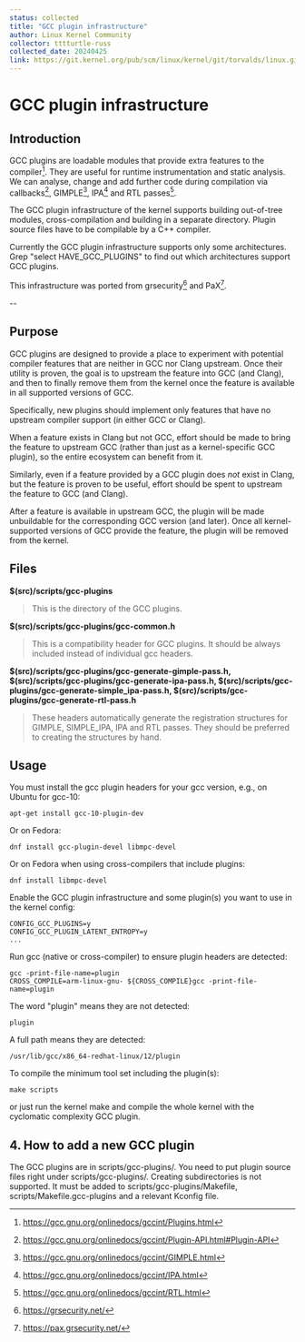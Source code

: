 ```yaml
---
status: collected
title: "GCC plugin infrastructure"
author: Linux Kernel Community
collector: tttturtle-russ
collected_date: 20240425
link: https://git.kernel.org/pub/scm/linux/kernel/git/torvalds/linux.git/tree/Documentation/kbuild/gcc-plugins.rst
---
```


# GCC plugin infrastructure

## Introduction

GCC plugins are loadable modules that provide extra features to the
compiler[^1]. They are useful for runtime instrumentation and static
analysis. We can analyse, change and add further code during compilation
via callbacks[^2], GIMPLE[^3], IPA[^4] and RTL passes[^5].

The GCC plugin infrastructure of the kernel supports building
out-of-tree modules, cross-compilation and building in a separate
directory. Plugin source files have to be compilable by a C++ compiler.

Currently the GCC plugin infrastructure supports only some
architectures. Grep \"select HAVE_GCC_PLUGINS\" to find out which
architectures support GCC plugins.

This infrastructure was ported from grsecurity[^6] and PaX[^7].

\--

## Purpose

GCC plugins are designed to provide a place to experiment with potential
compiler features that are neither in GCC nor Clang upstream. Once their
utility is proven, the goal is to upstream the feature into GCC (and
Clang), and then to finally remove them from the kernel once the feature
is available in all supported versions of GCC.

Specifically, new plugins should implement only features that have no
upstream compiler support (in either GCC or Clang).

When a feature exists in Clang but not GCC, effort should be made to
bring the feature to upstream GCC (rather than just as a kernel-specific
GCC plugin), so the entire ecosystem can benefit from it.

Similarly, even if a feature provided by a GCC plugin does *not* exist
in Clang, but the feature is proven to be useful, effort should be spent
to upstream the feature to GCC (and Clang).

After a feature is available in upstream GCC, the plugin will be made
unbuildable for the corresponding GCC version (and later). Once all
kernel-supported versions of GCC provide the feature, the plugin will be
removed from the kernel.

## Files

**\$(src)/scripts/gcc-plugins**

> This is the directory of the GCC plugins.

**\$(src)/scripts/gcc-plugins/gcc-common.h**

> This is a compatibility header for GCC plugins. It should be always
> included instead of individual gcc headers.

**\$(src)/scripts/gcc-plugins/gcc-generate-gimple-pass.h,
\$(src)/scripts/gcc-plugins/gcc-generate-ipa-pass.h,
\$(src)/scripts/gcc-plugins/gcc-generate-simple_ipa-pass.h,
\$(src)/scripts/gcc-plugins/gcc-generate-rtl-pass.h**

> These headers automatically generate the registration structures for
> GIMPLE, SIMPLE_IPA, IPA and RTL passes. They should be preferred to
> creating the structures by hand.

## Usage

You must install the gcc plugin headers for your gcc version, e.g., on
Ubuntu for gcc-10:

    apt-get install gcc-10-plugin-dev

Or on Fedora:

    dnf install gcc-plugin-devel libmpc-devel

Or on Fedora when using cross-compilers that include plugins:

    dnf install libmpc-devel

Enable the GCC plugin infrastructure and some plugin(s) you want to use
in the kernel config:

    CONFIG_GCC_PLUGINS=y
    CONFIG_GCC_PLUGIN_LATENT_ENTROPY=y
    ...

Run gcc (native or cross-compiler) to ensure plugin headers are
detected:

    gcc -print-file-name=plugin
    CROSS_COMPILE=arm-linux-gnu- ${CROSS_COMPILE}gcc -print-file-name=plugin

The word \"plugin\" means they are not detected:

    plugin

A full path means they are detected:

    /usr/lib/gcc/x86_64-redhat-linux/12/plugin

To compile the minimum tool set including the plugin(s):

    make scripts

or just run the kernel make and compile the whole kernel with the
cyclomatic complexity GCC plugin.

## 4. How to add a new GCC plugin

The GCC plugins are in scripts/gcc-plugins/. You need to put plugin
source files right under scripts/gcc-plugins/. Creating subdirectories
is not supported. It must be added to scripts/gcc-plugins/Makefile,
scripts/Makefile.gcc-plugins and a relevant Kconfig file.

[^1]: <https://gcc.gnu.org/onlinedocs/gccint/Plugins.html>

[^2]: <https://gcc.gnu.org/onlinedocs/gccint/Plugin-API.html#Plugin-API>

[^3]: <https://gcc.gnu.org/onlinedocs/gccint/GIMPLE.html>

[^4]: <https://gcc.gnu.org/onlinedocs/gccint/IPA.html>

[^5]: <https://gcc.gnu.org/onlinedocs/gccint/RTL.html>

[^6]: <https://grsecurity.net/>

[^7]: <https://pax.grsecurity.net/>
